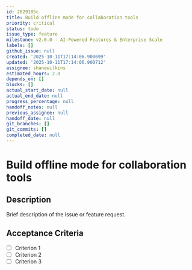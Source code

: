 ```yaml
---
id: 2829105c
title: Build offline mode for collaboration tools
priority: critical
status: todo
issue_type: feature
milestone: v2.0.0 - AI-Powered Features & Enterprise Scale
labels: []
github_issue: null
created: '2025-10-11T17:14:06.900699'
updated: '2025-10-11T17:14:06.900712'
assignee: shanewilkins
estimated_hours: 2.0
depends_on: []
blocks: []
actual_start_date: null
actual_end_date: null
progress_percentage: null
handoff_notes: null
previous_assignee: null
handoff_date: null
git_branches: []
git_commits: []
completed_date: null
---
```


# Build offline mode for collaboration tools

## Description

Brief description of the issue or feature request.

## Acceptance Criteria

- [ ] Criterion 1
- [ ] Criterion 2
- [ ] Criterion 3